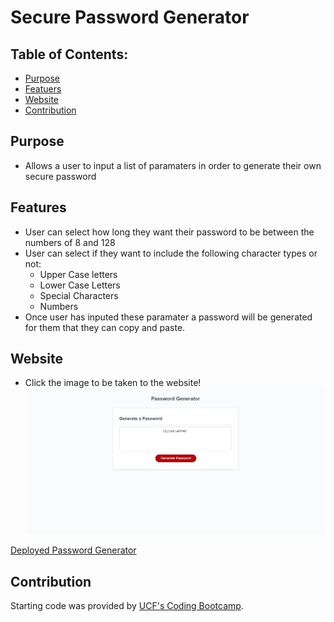 # Secure Password Generator

## Table of Contents:
* [Purpose](#purpose)
* [Featuers](#features)
* [Website](#website)
* [Contribution](#contribution)

## Purpose
* Allows a user to input a list of paramaters in order to generate their own secure password

## Features
* User can select how long they want their password to be between the numbers of 8 and 128
* User can select if they want to include the following character types or not: 
  * Upper Case letters
  * Lower Case Letters
  * Special Characters
  * Numbers
* Once user has inputed these paramater a password will be generated for them that they can copy and paste.

## Website
* Click the image to be taken to the website!
![Password Generator](assets/images/Screen-shot.png)

[Deployed Password Generator](https://ajcuddeback.github.io/password-generator)

## Contribution
Starting code was provided by [UCF's Coding Bootcamp](https://github.com/coding-boot-camp/friendly-parakeet).
